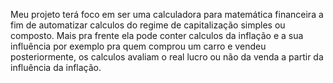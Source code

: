Meu projeto terá foco em ser uma calculadora para matemática financeira a fim de automatizar calculos do regime de capitalização simples ou composto. Mais pra frente ela pode conter calculos da inflação e a sua influência por exemplo pra quem comprou um carro e vendeu posteriormente, os calculos avaliam o real lucro ou não da venda a partir da influência da inflação.